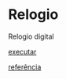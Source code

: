 # Relogio
 Relogio digital 

<a href="https://shydersonalves.github.io/Relogio/assets/index.html">executar</a>

<a href="https://www.youtube.com/watch?v=GK0ok3ZCXwM">referência</a>